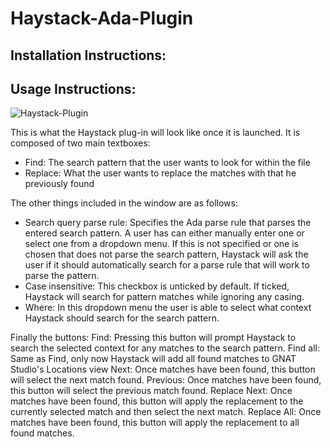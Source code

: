 # Haystack-Ada-Plugin

## Installation Instructions:

## Usage Instructions:
![Haystack-Plugin](https://user-images.githubusercontent.com/16014794/149335401-1479299a-f949-4847-b167-916a864c790f.PNG)


This is what the Haystack plug-in will look like once it is launched. It is composed of two main textboxes:
 - Find: The search pattern that the user wants to look for within the file
 - Replace: What the user wants to replace the matches with that he previously found

The other things included in the window are as follows:
 - Search query parse rule: Specifies the Ada parse rule that parses the entered search pattern. A user has can either manually enter one or select one from a dropdown menu. If this is not specified or one is chosen that does not parse the search pattern, Haystack will ask the user if it should automatically search for a parse rule that will work to parse the pattern.
 - Case insensitive: This checkbox is unticked by default. If ticked, Haystack will search for pattern matches while ignoring any casing.
 - Where: In this dropdown menu the user is able to select what context Haystack should search for the search pattern.

Finally the buttons:
Find: Pressing this button will prompt Haystack to search the selected context for any matches to the search pattern.
Find all: Same as Find, only now Haystack will add all found matches to GNAT Studio's Locations view
Next: Once matches have been found, this button will select the next match found.
Previous: Once matches have been found, this button will select the previous match found.
Replace Next: Once matches have been found, this button will apply the replacement to the currently selected match and then select the next match.
Replace All: Once matches have been found, this button will apply the replacement to all found matches.
